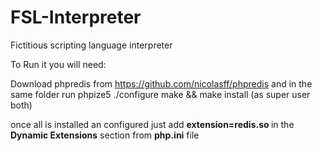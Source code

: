 FSL-Interpreter
===============

Fictitious scripting language interpreter


To Run it you will need:

Download phpredis from https://github.com/nicolasff/phpredis and in the same folder run
	phpize5
	./configure
	make && make install (as super user both)

once all is installed an configured just add <b> extension=redis.so </b> in the <b>Dynamic Extensions</b> section from <b>php.ini</b> file

